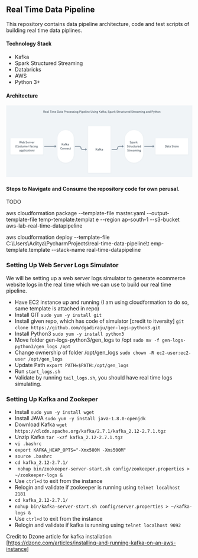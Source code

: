 ## Real Time Data Pipeline

This repository contains data pipeline architecture, code 
and test scripts of building real time data piplines.

#### Technology Stack
* Kafka
* Spark Structured Streaming
* Databricks
* AWS
* Python 3+

#### Architecture

![plot](./real-time-pipeline-arch.png)


#### Steps to Navigate and Consume the repository code for own perusal.

TODO

aws cloudformation package --template-file master.yaml --output-template-file temp-template.templat
e --region ap-south-1 --s3-bucket aws-lab-real-time-datapipeline

aws cloudformation deploy --template-file C:\Users\Aditya\PycharmProjects\real-time-data-pipeline\t
emp-template.template --stack-name real-time-datapipeline

### Setting Up Web Server Logs Simulator

We will be setting up a web server logs simulator to generate ecommerce
website logs in the real time which we can use to build our
real time pipeline.

* Have EC2 instance up and running (I am using cloudformation to do so, same template is attached in repo)
* Install GIT `sudo yum -y install git`
* Install given repo, which has code of simulator [credit to itversity] `git clone https://github.com/dgadiraju/gen-logs-python3.git`
* Install Python3 `sudo yum -y install python3`
* Move folder gen-logs-python3/gen_logs to /opt `sudo mv -f gen-logs-python3/gen_logs /opt`
* Change ownership of folder /opt/gen_logs `sudo chown -R ec2-user:ec2-user /opt/gen_logs`
* Update Path `export PATH=$PATH:/opt/gen_logs`
* Run `start_logs.sh`
* Validate by running `tail_logs.sh`, you should have real time logs simulating.


### Setting Up Kafka and Zookeper

* Install `sudo yum -y install wget`
* Install JAVA `sudo yum -y install java-1.8.0-openjdk`
* Download Kafka `wget https://dlcdn.apache.org/kafka/2.7.1/kafka_2.12-2.7.1.tgz`
* Unzip Kafka `tar -xzf kafka_2.12-2.7.1.tgz`
* `vi .bashrc`
* `export KAFKA_HEAP_OPTS="-Xmx500M -Xms500M"`
* `source .bashrc`
* `cd kafka_2.12-2.7.1/ `
* ` nohup bin/zookeeper-server-start.sh config/zookeeper.properties > ~/zookeeper-logs &`
* Use `ctrl+d` to exit from the instance
* Relogin and validate if zookeeper is running using `telnet localhost 2181`
* `cd kafka_2.12-2.7.1/ `
* `nohup bin/kafka-server-start.sh config/server.properties > ~/kafka-logs &`
* Use `ctrl+d` to exit from the instance
* Relogin and validate if kafka is running using `telnet localhost 9092`

Credit to Dzone article for kafka installation [https://dzone.com/articles/installing-and-running-kafka-on-an-aws-instance]

